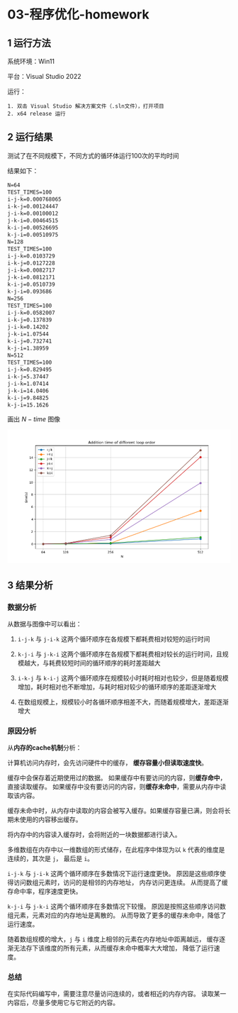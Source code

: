 # 03-程序优化-homework

## 1 运行方法

系统环境：Win11

平台：Visual Studio 2022

运行：

    1. 双击 Visual Studio 解决方案文件（.sln文件），打开项目
    2. x64 release 运行

## 2 运行结果

测试了在不同规模下，不同方式的循环体运行100次的平均时间

结果如下：
```
N=64
TEST_TIMES=100
i-j-k=0.000768065
i-k-j=0.00124447
j-i-k=0.00100012
j-k-i=0.00464515
k-i-j=0.00526695
k-j-i=0.00510975
N=128
TEST_TIMES=100
i-j-k=0.0103729
i-k-j=0.0127228
j-i-k=0.0082717
j-k-i=0.0812171
k-i-j=0.0510739
k-j-i=0.093686
N=256
TEST_TIMES=100
i-j-k=0.0582007
i-k-j=0.137839
j-i-k=0.14202
j-k-i=1.07544
k-i-j=0.732741
k-j-i=1.38959
N=512
TEST_TIMES=100
i-j-k=0.829495
i-k-j=5.37447
j-i-k=1.07414
j-k-i=14.0406
k-i-j=9.84825
k-j-i=15.1626
```

画出 $N-time$ 图像

![$N-time$](doc/N_T.png)

## 3 结果分析

### 数据分析

从数据与图像中可以看出：

1. `i-j-k` 与 `j-i-k` 这两个循环顺序在各规模下都耗费相对较短的运行时间

2. `k-j-i` 与 `j-k-i` 这两个循环顺序在各规模下都耗费相对较长的运行时间，且规模越大，与耗费较短时间的循环顺序的耗时差距越大

3. `i-k-j` 与 `k-i-j` 这两个循环顺序在规模较小时耗时相对也较少，但是随着规模增加，耗时相对也不断增加，与耗时相对较少的循环顺序的差距逐渐增大

4. 在数组规模上，规模较小时各循环顺序相差不大，而随着规模增大，差距逐渐增大

### 原因分析

从**内存的cache机制**分析：

计算机访问内存时，会先访问硬件中的缓存，
**缓存容量小但读取速度快**。

缓存中会保存着近期使用过的数据。
如果缓存中有要访问的内容，则**缓存命中**，直接读取缓存。
如果缓存中没有要访问的内容，则**缓存未命中**，需要从内存中读取该内容。

缓存未命中时，从内存中读取的内容会被写入缓存。如果缓存容量已满，则会将长期未使用的内容移出缓存。

将内存中的内容读入缓存时，会将附近的一块数据都进行读入。

多维数组在内存中以一维数组的形式储存，在此程序中体现为以 `k` 代表的维度是连续的，其次是 `j`， 最后是 `i`。

`i-j-k` 与 `j-i-k` 这两个循环顺序在多数情况下运行速度更快。
原因是这些顺序使得访问数组元素时，访问的是相邻的内存地址，
内存访问更连续。
从而提高了缓存命中率，程序速度更快。

`k-j-i` 与 `j-k-i` 这两个循环顺序在多数情况下较慢。
原因是按照这些顺序访问数组元素，元素对应的内存地址是离散的。
从而导致了更多的缓存未命中，降低了运行速度。

随着数组规模的增大，`j` 与 `i` 维度上相邻的元素在内存地址中距离越远，
缓存逐渐无法存下该维度的所有元素，从而缓存未命中概率大大增加，
降低了运行速度。

### 总结

在实际代码编写中，需要注意尽量访问连续的，或者相近的内存内容。
读取某一内容后，尽量多使用它与它附近的内容。
